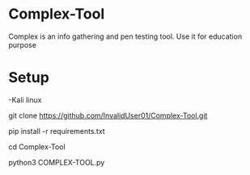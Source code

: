 # Complex-Tool

 Complex is an info gathering and pen testing tool. Use it for education purpose
 
# Setup 

-Kali linux 

git clone https://github.com/InvalidUser01/Complex-Tool.git

pip install -r requirements.txt

cd Complex-Tool

python3 COMPLEX-TOOL.py
